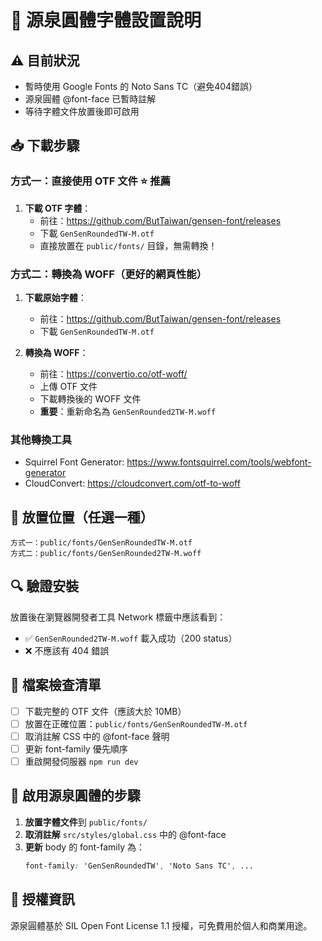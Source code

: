 # 🎨 源泉圓體字體設置說明

## ⚠️ 目前狀況
- 暫時使用 Google Fonts 的 Noto Sans TC（避免404錯誤）
- 源泉圓體 @font-face 已暫時註解
- 等待字體文件放置後即可啟用

## 📥 下載步驟

### 方式一：直接使用 OTF 文件 ⭐ 推薦
1. **下載 OTF 字體**：
   - 前往：https://github.com/ButTaiwan/gensen-font/releases
   - 下載 `GenSenRoundedTW-M.otf`
   - 直接放置在 `public/fonts/` 目錄，無需轉換！

### 方式二：轉換為 WOFF（更好的網頁性能）
1. **下載原始字體**：
   - 前往：https://github.com/ButTaiwan/gensen-font/releases
   - 下載 `GenSenRoundedTW-M.otf`

2. **轉換為 WOFF**：
   - 前往：https://convertio.co/otf-woff/
   - 上傳 OTF 文件
   - 下載轉換後的 WOFF 文件
   - **重要**：重新命名為 `GenSenRounded2TW-M.woff`

### 其他轉換工具
- Squirrel Font Generator: https://www.fontsquirrel.com/tools/webfont-generator
- CloudConvert: https://cloudconvert.com/otf-to-woff

## 📁 放置位置（任選一種）
```
方式一：public/fonts/GenSenRoundedTW-M.otf
方式二：public/fonts/GenSenRounded2TW-M.woff
```

## 🔍 驗證安裝
放置後在瀏覽器開發者工具 Network 標籤中應該看到：
- ✅ `GenSenRounded2TW-M.woff` 載入成功（200 status）
- ❌ 不應該有 404 錯誤

## 🎯 檔案檢查清單
- [ ] 下載完整的 OTF 文件（應該大於 10MB）
- [ ] 放置在正確位置：`public/fonts/GenSenRoundedTW-M.otf`
- [ ] 取消註解 CSS 中的 @font-face 聲明
- [ ] 更新 font-family 優先順序
- [ ] 重啟開發伺服器 `npm run dev`

## 🔄 啟用源泉圓體的步驟
1. **放置字體文件**到 `public/fonts/`
2. **取消註解** `src/styles/global.css` 中的 @font-face
3. **更新** body 的 font-family 為：
   ```css
   font-family: 'GenSenRoundedTW', 'Noto Sans TC', ...
   ```

## 📄 授權資訊
源泉圓體基於 SIL Open Font License 1.1 授權，可免費用於個人和商業用途。